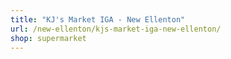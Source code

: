 ```yaml
---
title: "KJ's Market IGA - New Ellenton"
url: /new-ellenton/kjs-market-iga-new-ellenton/
shop: supermarket
---
```

